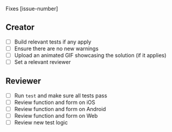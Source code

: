 Fixes [issue-number]

Creator
-------

- [ ] Build relevant tests if any apply
- [ ] Ensure there are no new warnings
- [ ] Upload an animated GIF showcasing the solution (if it applies)
- [ ] Set a relevant reviewer

Reviewer
--------

- [ ] Run `test` and make sure all tests pass
- [ ] Review function and form on iOS
- [ ] Review function and form on Android
- [ ] Review function and form on Web
- [ ] Review new test logic

